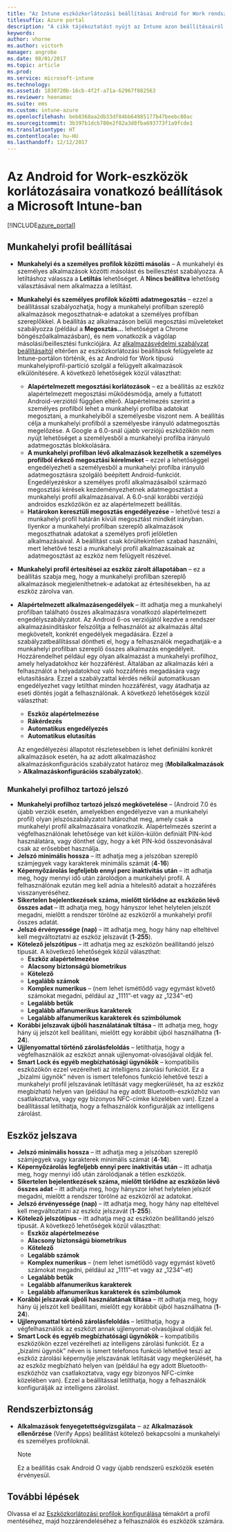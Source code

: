 ```yaml
---
title: "Az Intune eszközkorlátozási beállításai Android for Work rendszerhez"
titlesuffix: Azure portal
description: "A cikk tájékoztatást nyújt az Intune azon beállításairól, amelyekkel szabályozhatók az eszközbeállítások, illetve a funkciók köre Android for Work rendszerű eszközökön."
keywords: 
author: vhorne
ms.author: victorh
manager: angrobe
ms.date: 08/01/2017
ms.topic: article
ms.prod: 
ms.service: microsoft-intune
ms.technology: 
ms.assetid: 1830720b-16cb-4f2f-a71a-62967f882563
ms.reviewer: heenamac
ms.suite: ems
ms.custom: intune-azure
ms.openlocfilehash: beb8368aa2db33df84bb64985177b47beebc80ac
ms.sourcegitcommit: 3b397b1dcb780e2f82a3d8fba693773f1a9fcde1
ms.translationtype: HT
ms.contentlocale: hu-HU
ms.lasthandoff: 12/12/2017
---
```

# <a name="android-for-work-device-restriction-settings-in-microsoft-intune"></a>Az Android for Work-eszközök korlátozásaira vonatkozó beállítások a Microsoft Intune-ban

[!INCLUDE[azure_portal](./includes/azure_portal.md)]

## <a name="work-profile-settings"></a>Munkahelyi profil beállításai
-   **Munkahelyi és a személyes profilok közötti másolás** – A munkahelyi és személyes alkalmazások közötti másolást és beillesztést szabályozza. A letiltáshoz válassza a **Letiltás** lehetőséget. A **Nincs beállítva** lehetőség választásával nem alkalmazza a letiltást.
- **Munkahelyi és személyes profilok közötti adatmegosztás** – ezzel a beállítással szabályozhatja, hogy a munkahelyi profilban szereplő alkalmazások megoszthatnak-e adatokat a személyes profilban szereplőkkel. A beállítás az alkalmazáson belüli megosztási műveleteket szabályozza (például a **Megosztás...** lehetőséget a Chrome böngészőalkalmazásban), és nem vonatkozik a vágólap másolási/beillesztési funkciójára. Az [alkalmazásvédelmi szabályzat beállításaitól](https://docs.microsoft.com/intune-classic/deploy-use/protect-app-data-using-mobile-app-management-policies-with-microsoft-intune) eltérően az eszközkorlátozási beállítások felügyelete az Intune-portálon történik, és az Android for Work típusú munkahelyiprofil-partíció szolgál a felügyelt alkalmazások elkülönítésére. A következő lehetőségek közül választhat:
    - **Alapértelmezett megosztási korlátozások** – ez a beállítás az eszköz alapértelmezett megosztási működésmódja, amely a futtatott Android-verziótól függően eltérő. Alapértelmezés szerint a személyes profilból lehet a munkahelyi profilba adatokat megosztani, a munkahelyiből a személyesbe viszont nem. A beállítás célja a munkahelyi profilból a személyesbe irányuló adatmegosztás megelőzése. A Google a 6.0-snál újabb verziójú eszközökön nem nyújt lehetőséget a személyesből a munkahelyi profilba irányuló adatmegosztás blokkolására.   
    - **A munkahelyi profilban lévő alkalmazások kezelhetik a személyes profilból érkező megosztási kérelmeket** – ezzel a lehetőséggel engedélyezheti a személyesből a munkahelyi profilba irányuló adatmegosztásra szolgáló beépített Android-funkciót. Engedélyezéskor a személyes profil alkalmazásaiból származó megosztási kérések kezdeményezhetnek adatmegosztást a munkahelyi profil alkalmazásaival. A 6.0-snál korábbi verziójú androidos eszközökön ez az alapértelmezett beállítás.
    - **Határokon keresztüli megosztás engedélyezése** – lehetővé teszi a munkahelyi profil határán kívüli megosztást mindkét irányban. Ilyenkor a munkahelyi profilban szereplő alkalmazások megoszthatnak adatokat a személyes profi jelöletlen alkalmazásaival. A beállítást csak körültekintően szabad használni, mert lehetővé teszi a munkahelyi profil alkalmazásainak az adatmegosztást az eszköz nem felügyelt részével.

-   **Munkahelyi profil értesítései az eszköz zárolt állapotában** – ez a beállítás szabja meg, hogy a munkahelyi profilban szereplő alkalmazások megjeleníthetnek-e adatokat az értesítésekben, ha az eszköz zárolva van.
-   **Alapértelmezett alkalmazásengedélyek** – itt adhatja meg a munkahelyi profilban található összes alkalmazásra vonatkozó alapértelmezett engedélyszabályzatot. Az Android 6-os verziójától kezdve a rendszer alkalmazásindításkor felszólítja a felhasználót az alkalmazás által megkövetelt, konkrét engedélyek megadására. Ezzel a szabályzatbeállítással döntheti el, hogy a felhasználók megadhatják-e a munkahelyi profilban szereplő összes alkalmazás engedélyeit. Hozzárendelhet például egy olyan alkalmazást a munkahelyi profilhoz, amely helyadatokhoz kér hozzáférést. Általában az alkalmazás kéri a felhasználót a helyadatokhoz való hozzáférés megadására vagy elutasítására. Ezzel a szabályzattal kérdés nélkül automatikusan engedélyezhet vagy letilthat minden hozzáférést, vagy átadhatja az eseti döntés jogát a felhasználónak. A következő lehetőségek közül választhat:
    -   **Eszköz alapértelmezése**
    -   **Rákérdezés**
    -   **Automatikus engedélyezés**
    -   **Automatikus elutasítás**

    Az engedélyezési állapotot részletesebben is lehet definiálni konkrét alkalmazások esetén, ha az adott alkalmazáshoz alkalmazáskonfigurációs szabályzatot határoz meg (**Mobilalkalmazások** > **Alkalmazáskonfigurációs szabályzatok**).

### <a name="work-profile-password"></a>Munkahelyi profilhoz tartozó jelszó
- **Munkahelyi profilhoz tartozó jelszó megkövetelése** – (Android 7.0 és újabb verziók esetén, amelyekben engedélyezve van a munkahelyi profil) olyan jelszószabályzatot határozhat meg, amely csak a munkahelyi profil alkalmazásaira vonatkozik. Alapértelmezés szerint a végfelhasználónak lehetősége van két külön-külön definiált PIN-kód használatára, vagy dönthet úgy, hogy a két PIN-kód összevonásával csak az erősebbet használja.
- **Jelszó minimális hossza** – itt adhatja meg a jelszóban szereplő számjegyek vagy karakterek minimális számát (**4**-**16**)
- **Képernyőzárolás legfeljebb ennyi perc inaktivitás után** – itt adhatja meg, hogy mennyi idő után zárolódjon a munkahelyi profil. A felhasználónak ezután meg kell adnia a hitelesítő adatait a hozzáférés visszanyeréséhez.
- **Sikertelen bejelentkezések száma, mielőtt törlődne az eszközön lévő összes adat** – itt adhatja meg, hogy hányszor lehet helytelen jelszót megadni, mielőtt a rendszer törölné az eszközről a munkahelyi profil összes adatát.
- **Jelszó érvényessége (nap)** – itt adhatja meg, hogy hány nap elteltével kell megváltoztatni az eszköz jelszavát (**1**-**255**).
- **Kötelező jelszótípus** – itt adhatja meg az eszközön beállítandó jelszó típusát. A következő lehetőségek közül választhat:
    - **Eszköz alapértelmezése**
    - **Alacsony biztonságú biometrikus**
    - **Kötelező**
    - **Legalább számok**
    - **Komplex numerikus** – (nem lehet ismétlődő vagy egymást követő számokat megadni, például az „1111”-et vagy az „1234”-et)
    - **Legalább betűk**
    - **Legalább alfanumerikus karakterek**
    - **Legalább alfanumerikus karakterek és szimbólumok**
- **Korábbi jelszavak újbóli használatának tiltása** – itt adhatja meg, hogy hány új jelszót kell beállítani, mielőtt egy korábbit újból használhatna (**1**-**24**).
- **Ujjlenyomattal történő zárolásfeloldás** – letilthatja, hogy a végfelhasználók az eszközt annak ujjlenyomat-olvasójával oldják fel.
- **Smart Lock és egyéb megbízhatósági ügynökök** – kompatibilis eszközökön ezzel vezérelheti az intelligens zárolási funkciót. Ez a „bizalmi ügynök” néven is ismert telefonos funkció lehetővé teszi a munkahelyi profil jelszavának letiltását vagy megkerülését, ha az eszköz megbízható helyen van (például ha egy adott Bluetooth-eszközhöz van csatlakoztatva, vagy egy bizonyos NFC-címke közelében van). Ezzel a beállítással letilthatja, hogy a felhasználók konfigurálják az intelligens zárolást.

## <a name="device-password"></a>Eszköz jelszava

- **Jelszó minimális hossza** – itt adhatja meg a jelszóban szereplő számjegyek vagy karakterek minimális számát (**4**-**14**).
- **Képernyőzárolás legfeljebb ennyi perc inaktivitás után** – itt adhatja meg, hogy mennyi idő után zárolódjanak a tétlen eszközök.
- **Sikertelen bejelentkezések száma, mielőtt törlődne az eszközön lévő összes adat** – itt adhatja meg, hogy hányszor lehet helytelen jelszót megadni, mielőtt a rendszer törölné az eszközről az adatokat.
- **Jelszó érvényessége (nap)** – itt adhatja meg, hogy hány nap elteltével kell megváltoztatni az eszköz jelszavát (**1**-**255**).
- **Kötelező jelszótípus** – itt adhatja meg az eszközön beállítandó jelszó típusát. A következő lehetőségek közül választhat:
    - **Eszköz alapértelmezése**
    - **Alacsony biztonságú biometrikus**
    - **Kötelező**
    - **Legalább számok**
    - **Komplex numerikus** – (nem lehet ismétlődő vagy egymást követő számokat megadni, például az „1111”-et vagy az „1234”-et)
    - **Legalább betűk**
    - **Legalább alfanumerikus karakterek**
    - **Legalább alfanumerikus karakterek és szimbólumok**
- **Korábbi jelszavak újbóli használatának tiltása** – itt adhatja meg, hogy hány új jelszót kell beállítani, mielőtt egy korábbit újból használhatna (**1**-**24**).
- **Ujjlenyomattal történő zárolásfeloldás** – letilthatja, hogy a végfelhasználók az eszközt annak ujjlenyomat-olvasójával oldják fel.
- **Smart Lock és egyéb megbízhatósági ügynökök** – kompatibilis eszközökön ezzel vezérelheti az intelligens zárolási funkciót. Ez a „bizalmi ügynök” néven is ismert telefonos funkció lehetővé teszi az eszköz zárolási képernyője jelszavának letiltását vagy megkerülését, ha az eszköz megbízható helyen van (például ha egy adott Bluetooth-eszközhöz van csatlakoztatva, vagy egy bizonyos NFC-címke közelében van). Ezzel a beállítással letilthatja, hogy a felhasználók konfigurálják az intelligens zárolást.

## <a name="system-security"></a>Rendszerbiztonság

 - **Alkalmazások fenyegetettségvizsgálata** ‒ az **Alkalmazások ellenőrzése** (Verify Apps) beállítást kötelező bekapcsolni a munkahelyi és személyes profiloknál.

   > [!Note]  
   > Ez a beállítás csak Android O vagy újabb rendszerű eszközök esetén érvényesül. 

## <a name="next-steps"></a>További lépések

Olvassa el az [Eszközkorlátozási profilok konfigurálása](device-restrictions-configure.md) témakört a profil mentéséhez, majd hozzárendeléséhez a felhasználók és eszközök számára.
